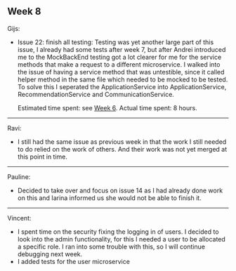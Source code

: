 ## Week 8

Gijs:
- Issue 22: finish all testing: Testing was yet another large part of this issue, I already had some tests after week 7, but after Andrei introduced me to the MockBackEnd testing got a lot clearer for me for the service methods that make a request to a different microservice.  I walked into the issue of having a service method that was untestible, since it called helper method in the same file which needed to be mocked to be tested. To solve this I seperated the ApplicationService into ApplicationService, RecommendationService and CommunicationService.

	Estimated time spent: see [Week 6](./SprintRetrospective6.md).
	Actual time spent: 8 hours.
	
---
Ravi:
- I still had the same issue as previous week in that the work I still needed to do relied on the work of others. And their work was not yet merged at this point in time.
---
Pauline:
- Decided to take over and focus on issue 14 as I had already done work on this and Iarina informed us she would not be able to finish it.
---
Vincent:
- I spent time on the security fixing the logging in of users. I decided to look into the admin functionality, for this I needed a user to be allocated a specific role. I ran into some trouble with this, so I will continue debugging next week.
- I added tests for the user microservice